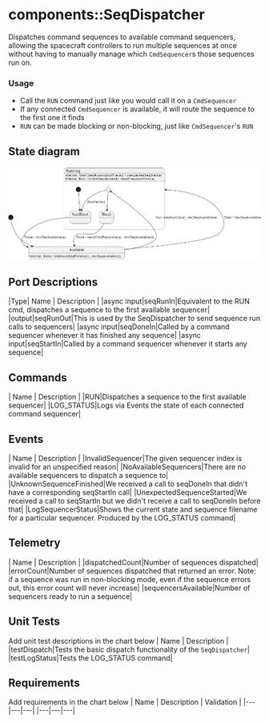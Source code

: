 # components::SeqDispatcher

Dispatches command sequences to available command sequencers, allowing the spacecraft controllers to run multiple sequences at once without having to manually manage which `CmdSequencer`s those sequences run on.

### Usage
* Call the `RUN` command just like you would call it on a `CmdSequencer`
* If any connected `CmdSequencer` is available, it will route the sequence to the first one it finds
* `RUN` can be made blocking or non-blocking, just like `CmdSequencer`'s `RUN`

## State diagram
![State diagram of the SeqDispatcher](seq_dispatcher_model.png "SeqDispatcher model")

## Port Descriptions
|Type| Name | Description |
|async input|seqRunIn|Equivalent to the RUN cmd, dispatches a sequence to the first available sequencer|
|output|seqRunOut|This is used by the SeqDispatcher to send sequence run calls to sequencers|
|async input|seqDoneIn|Called by a command sequencer whenever it has finished any sequence|
|async input|seqStartIn|Called by a command sequencer whenever it starts any sequence|

## Commands
| Name | Description |
|RUN|Dispatches a sequence to the first available sequencer|
|LOG_STATUS|Logs via Events the state of each connected command sequencer|

## Events
| Name | Description |
|InvalidSequencer|The given sequencer index is invalid for an unspecified reason|
|NoAvailableSequencers|There are no available sequencers to dispatch a sequence to|
|UnknownSequenceFinished|We received a call to seqDoneIn that didn't have a corresponding seqStartIn call|
|UnexpectedSequenceStarted|We received a call to seqStartIn but we didn't receive a call to seqDoneIn before that|
|LogSequencerStatus|Shows the current state and sequence filename for a particular sequencer. Produced by the LOG_STATUS command|



## Telemetry
| Name | Description |
|dispatchedCount|Number of sequences dispatched|
|errorCount|Number of sequences dispatched that returned an error. Note: if a sequence was run in non-blocking mode, even if the sequence errors out, this error count will never increase|
|sequencersAvailable|Number of sequencers ready to run a sequence|

## Unit Tests
Add unit test descriptions in the chart below
| Name | Description |
|testDispatch|Tests the basic dispatch functionality of the `SeqDispatcher`|
|testLogStatus|Tests the LOG_STATUS command|

## Requirements
Add requirements in the chart below
| Name | Description | Validation |
|---|---|---|
|---|---|---|